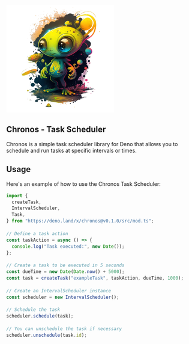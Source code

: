 ![chronos](https://raw.githubusercontent.com/sust4in/chronos/master/chronos.png)

## Chronos - Task Scheduler

Chronos is a simple task scheduler library for Deno that allows you to schedule
and run tasks at specific intervals or times.

## Usage

Here's an example of how to use the Chronos Task Scheduler:

```typescript
import {
  createTask,
  IntervalScheduler,
  Task,
} from "https://deno.land/x/chronos@v0.1.0/src/mod.ts";

// Define a task action
const taskAction = async () => {
  console.log("Task executed:", new Date());
};

// Create a task to be executed in 5 seconds
const dueTime = new Date(Date.now() + 5000);
const task = createTask("exampleTask", taskAction, dueTime, 1000);

// Create an IntervalScheduler instance
const scheduler = new IntervalScheduler();

// Schedule the task
scheduler.schedule(task);

// You can unschedule the task if necessary
scheduler.unschedule(task.id);
```
